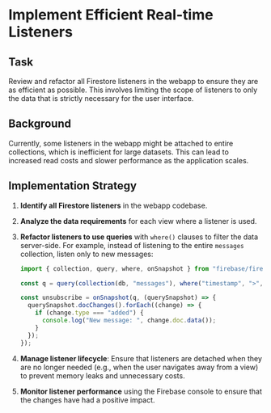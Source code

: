 
# Implement Efficient Real-time Listeners

## Task

Review and refactor all Firestore listeners in the webapp to ensure they are as efficient as possible. This involves limiting the scope of listeners to only the data that is strictly necessary for the user interface.

## Background

Currently, some listeners in the webapp might be attached to entire collections, which is inefficient for large datasets. This can lead to increased read costs and slower performance as the application scales.

## Implementation Strategy

1.  **Identify all Firestore listeners** in the webapp codebase.
2.  **Analyze the data requirements** for each view where a listener is used.
3.  **Refactor listeners to use queries** with `where()` clauses to filter the data server-side. For example, instead of listening to the entire `messages` collection, listen only to new messages:

    ```javascript
    import { collection, query, where, onSnapshot } from "firebase/firestore";

    const q = query(collection(db, "messages"), where("timestamp", ">", new Date()));

    const unsubscribe = onSnapshot(q, (querySnapshot) => {
      querySnapshot.docChanges().forEach((change) => {
        if (change.type === "added") {
          console.log("New message: ", change.doc.data());
        }
      });
    });
    ```
4.  **Manage listener lifecycle**: Ensure that listeners are detached when they are no longer needed (e.g., when the user navigates away from a view) to prevent memory leaks and unnecessary costs.
5.  **Monitor listener performance** using the Firebase console to ensure that the changes have had a positive impact.
